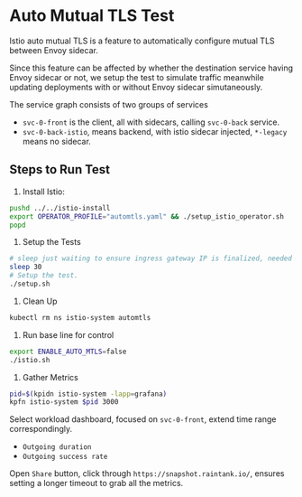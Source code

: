 # Auto Mutual TLS Test

Istio auto mutual TLS is a feature to automatically configure mutual TLS between Envoy sidecar.

Since this feature can be affected by whether the destination service having Envoy sidecar or not,
we setup the test to simulate traffic meanwhile updating deployments with or without Envoy
sidecar simutaneously.

The service graph consists of two groups of services

- `svc-0-front` is the client, all with sidecars, calling `svc-0-back` service.
- `svc-0-back-istio`, means backend, with istio sidecar injected, `*-legacy` means no sidecar.

## Steps to Run Test

1. Install Istio:

```bash
pushd ../../istio-install
export OPERATOR_PROFILE="automtls.yaml" && ./setup_istio_operator.sh
popd
```

1. Setup the Tests

```bash
# sleep just waiting to ensure ingress gateway IP is finalized, needed for fortio client.
sleep 30
# Setup the test.
./setup.sh
```

1. Clean Up

```bash
kubectl rm ns istio-system automtls
```

1. Run base line for control

```bash
export ENABLE_AUTO_MTLS=false
./istio.sh
```

1. Gather Metrics

```bash
pid=$(kpidn istio-system -lapp=grafana)
kpfn istio-system $pid 3000
```

Select workload dashboard, focused on `svc-0-front`, extend time range correspondingly.

- `Outgoing duration`
- `Outgoing success rate`

Open `Share` button, click through `https://snapshot.raintank.io/`, ensures setting a longer timeout
to grab all the metrics.
